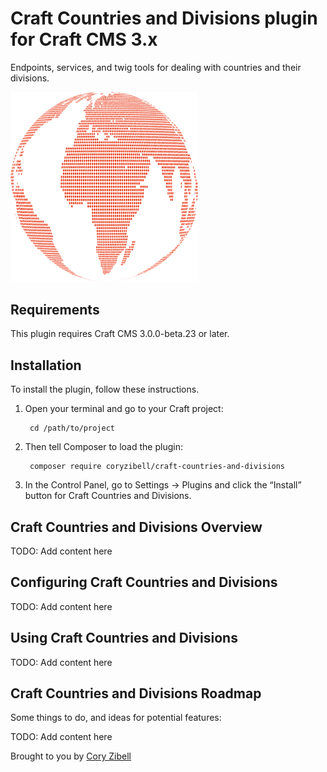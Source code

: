 # Craft Countries and Divisions plugin for Craft CMS 3.x

Endpoints, services, and twig tools for dealing with countries and their divisions.

<img style="width: 300px;" src="./resources/img/plugin-logo.svg">

## Requirements

This plugin requires Craft CMS 3.0.0-beta.23 or later.

## Installation

To install the plugin, follow these instructions.

1. Open your terminal and go to your Craft project:

        cd /path/to/project

2. Then tell Composer to load the plugin:

        composer require coryzibell/craft-countries-and-divisions

3. In the Control Panel, go to Settings → Plugins and click the “Install” button for Craft Countries and Divisions.

## Craft Countries and Divisions Overview

TODO: Add content here

## Configuring Craft Countries and Divisions

TODO: Add content here

## Using Craft Countries and Divisions

TODO: Add content here

## Craft Countries and Divisions Roadmap

Some things to do, and ideas for potential features:

TODO: Add content here

Brought to you by [Cory Zibell](https://www.twitter.com)
